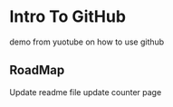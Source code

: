 # Intro To GitHub
demo from yuotube  on how to use github

## RoadMap

Update readme file
update counter page
